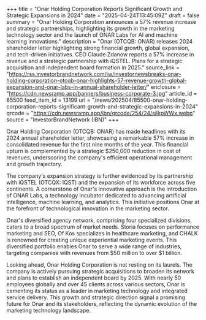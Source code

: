 +++
title = "Onar Holding Corporation Reports Significant Growth and Strategic Expansions in 2024"
date = "2025-04-24T13:45:09Z"
draft = false
summary = "Onar Holding Corporation announces a 57% revenue increase and strategic partnerships, highlighting its growth in the marketing technology sector and the launch of ONAR Labs for AI and machine learning innovations."
description = "Onar (OTCQB: ONAR) releases 2024 shareholder letter highlighting strong financial growth, global expansion, and tech-driven initiatives. CEO Claude Zdanow reports a 57% increase in revenue and a strategic partnership with iQSTEL. Plans for a strategic acquisition and independent board formation in 2025."
source_link = "https://rss.investorbrandnetwork.com/iw/investornewsbreaks-onar-holding-corporation-otcqb-onar-highlights-57-revenue-growth-global-expansion-and-onar-labs-in-annual-shareholder-letter/"
enclosure = "https://cdn.newsramp.app/banners/business-corporate-3.jpg"
article_id = 85500
feed_item_id = 13199
url = "/news/202504/85500-onar-holding-corporation-reports-significant-growth-and-strategic-expansions-in-2024"
qrcode = "https://cdn.newsramp.app/ibn/qrcode/254/24/silkpWWx.webp"
source = "InvestorBrandNetwork (IBN)"
+++

<p>Onar Holding Corporation (OTCQB: ONAR) has made headlines with its 2024 annual shareholder letter, showcasing a remarkable 57% increase in consolidated revenue for the first nine months of the year. This financial upturn is complemented by a strategic $250,000 reduction in cost of revenues, underscoring the company's efficient operational management and growth trajectory.</p><p>The company's expansion strategy is further evidenced by its partnership with iQSTEL (OTCQX: IQST) and the expansion of its workforce across five continents. A cornerstone of Onar's innovative approach is the introduction of ONAR Labs, a technology incubator dedicated to advancing artificial intelligence, machine learning, and analytics. This initiative positions Onar at the forefront of technological innovation in the marketing sector.</p><p>Onar's diversified agency network, comprising four specialized divisions, caters to a broad spectrum of market needs. Storia focuses on performance marketing and SEO, Of Kos specializes in healthcare marketing, and CHALK is renowned for creating unique experiential marketing events. This diversified portfolio enables Onar to serve a wide range of industries, targeting companies with revenues from $50 million to over $1 billion.</p><p>Looking ahead, Onar Holding Corporation is not resting on its laurels. The company is actively pursuing strategic acquisitions to broaden its network and plans to establish an independent board by 2025. With nearly 50 employees globally and over 45 clients across various sectors, Onar is cementing its status as a leader in marketing technology and integrated service delivery. This growth and strategic direction signal a promising future for Onar and its stakeholders, reflecting the dynamic evolution of the marketing technology landscape.</p>